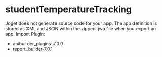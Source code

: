 # studentTemperatureTracking
Joget does not generate source code for your app.
The app definition is stored as XML and JSON within the zipped .jwa file when you export an app.
Import Plugin: 
  + apibuilder_plugins-7.0.0
  + report_builder-7.0.1
